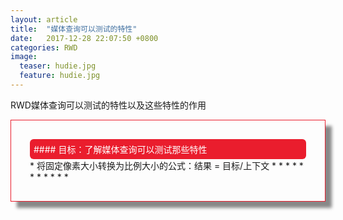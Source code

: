 ```yaml
---
layout: article
title:  "媒体查询可以测试的特性"
date:   2017-12-28 22:07:50 +0800
categories: RWD
image:
  teaser: hudie.jpg
  feature: hudie.jpg
---
```


RWD媒体查询可以测试的特性以及这些特性的作用

<div class="row img-rounded" style="padding:30px; box-shadow: 10px 10px 5px #888888; border: 1px solid #EA1D2D;">
<div class="col-md-12">
<div style="background: #EA1D2D; color:white; border-radius:6px; padding:6px;" markdown="1">
#### 目标：了解媒体查询可以测试那些特性
</div>
</div>
<div class="col-md-9" markdown="1" >
* 将固定像素大小转换为比例大小的公式：结果 = 目标/上下文
* 
* 
* 
* 
* 
* 
* 
* 
* 
* 
* 
</div>

